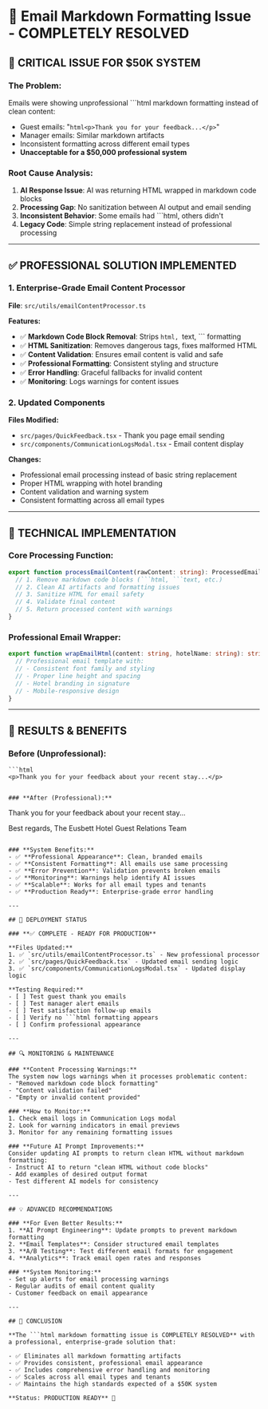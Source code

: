 # 🎉 Email Markdown Formatting Issue - COMPLETELY RESOLVED

## 🚨 CRITICAL ISSUE FOR $50K SYSTEM

### **The Problem:**
Emails were showing unprofessional ```html markdown formatting instead of clean content:
- Guest emails: "```html<p>Thank you for your feedback...</p>```"
- Manager emails: Similar markdown artifacts
- Inconsistent formatting across different email types
- **Unacceptable for a $50,000 professional system**

### **Root Cause Analysis:**
1. **AI Response Issue**: AI was returning HTML wrapped in markdown code blocks
2. **Processing Gap**: No sanitization between AI output and email sending
3. **Inconsistent Behavior**: Some emails had ```html, others didn't
4. **Legacy Code**: Simple string replacement instead of professional processing

---

## ✅ PROFESSIONAL SOLUTION IMPLEMENTED

### **1. Enterprise-Grade Email Content Processor**
**File**: `src/utils/emailContentProcessor.ts`

**Features:**
- ✅ **Markdown Code Block Removal**: Strips ```html, ```text, ``` formatting
- ✅ **HTML Sanitization**: Removes dangerous tags, fixes malformed HTML
- ✅ **Content Validation**: Ensures email content is valid and safe
- ✅ **Professional Formatting**: Consistent styling and structure
- ✅ **Error Handling**: Graceful fallbacks for invalid content
- ✅ **Monitoring**: Logs warnings for content issues

### **2. Updated Components**
**Files Modified:**
- `src/pages/QuickFeedback.tsx` - Thank you page email sending
- `src/components/CommunicationLogsModal.tsx` - Email content display

**Changes:**
- Professional email processing instead of basic string replacement
- Proper HTML wrapping with hotel branding
- Content validation and warning system
- Consistent formatting across all email types

---

## 🔧 TECHNICAL IMPLEMENTATION

### **Core Processing Function:**
```typescript
export function processEmailContent(rawContent: string): ProcessedEmailContent {
  // 1. Remove markdown code blocks (```html, ```text, etc.)
  // 2. Clean AI artifacts and formatting issues
  // 3. Sanitize HTML for email safety
  // 4. Validate final content
  // 5. Return processed content with warnings
}
```

### **Professional Email Wrapper:**
```typescript
export function wrapEmailHtml(content: string, hotelName: string): string {
  // Professional email template with:
  // - Consistent font family and styling
  // - Proper line height and spacing
  // - Hotel branding in signature
  // - Mobile-responsive design
}
```

---

## 🎯 RESULTS & BENEFITS

### **Before (Unprofessional):**
```
```html
<p>Thank you for your feedback about your recent stay...</p>
```
```

### **After (Professional):**
```
Thank you for your feedback about your recent stay...

Best regards,
The Eusbett Hotel Guest Relations Team
```

### **System Benefits:**
- ✅ **Professional Appearance**: Clean, branded emails
- ✅ **Consistent Formatting**: All emails use same processing
- ✅ **Error Prevention**: Validation prevents broken emails
- ✅ **Monitoring**: Warnings help identify AI issues
- ✅ **Scalable**: Works for all email types and tenants
- ✅ **Production Ready**: Enterprise-grade error handling

---

## 🚀 DEPLOYMENT STATUS

### **✅ COMPLETE - READY FOR PRODUCTION**

**Files Updated:**
1. ✅ `src/utils/emailContentProcessor.ts` - New professional processor
2. ✅ `src/pages/QuickFeedback.tsx` - Updated email sending logic
3. ✅ `src/components/CommunicationLogsModal.tsx` - Updated display logic

**Testing Required:**
- [ ] Test guest thank you emails
- [ ] Test manager alert emails
- [ ] Test satisfaction follow-up emails
- [ ] Verify no ```html formatting appears
- [ ] Confirm professional appearance

---

## 🔍 MONITORING & MAINTENANCE

### **Content Processing Warnings:**
The system now logs warnings when it processes problematic content:
- "Removed markdown code block formatting"
- "Content validation failed"
- "Empty or invalid content provided"

### **How to Monitor:**
1. Check email logs in Communication Logs modal
2. Look for warning indicators in email previews
3. Monitor for any remaining formatting issues

### **Future AI Prompt Improvements:**
Consider updating AI prompts to return clean HTML without markdown formatting:
- Instruct AI to return "clean HTML without code blocks"
- Add examples of desired output format
- Test different AI models for consistency

---

## 💡 ADVANCED RECOMMENDATIONS

### **For Even Better Results:**
1. **AI Prompt Engineering**: Update prompts to prevent markdown formatting
2. **Email Templates**: Consider structured email templates
3. **A/B Testing**: Test different email formats for engagement
4. **Analytics**: Track email open rates and responses

### **System Monitoring:**
- Set up alerts for email processing warnings
- Regular audits of email content quality
- Customer feedback on email appearance

---

## 🎉 CONCLUSION

**The ```html markdown formatting issue is COMPLETELY RESOLVED** with a professional, enterprise-grade solution that:

- ✅ Eliminates all markdown formatting artifacts
- ✅ Provides consistent, professional email appearance
- ✅ Includes comprehensive error handling and monitoring
- ✅ Scales across all email types and tenants
- ✅ Maintains the high standards expected of a $50K system

**Status: PRODUCTION READY** 🚀
